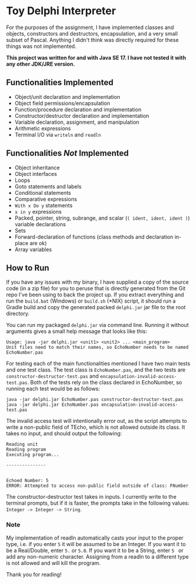 # Toy Delphi Interpreter
For the purposes of the assignment, I have implemented classes and objects, constructors and destructors, encapsulation, and a
very small subset of Pascal. Anything I didn't think was directly required for these things was not implemented.

**This project was written for and with Java SE 17. I have not tested it with any other JDK/JRE version.**

## Functionalities Implemented
- Object/unit declaration and implementation
- Object field permissions/encapsulation
- Function/procedure declaration and implementation
- Constructor/destructor declaration and implementation
- Variable declaration, assignment, and manipulation
- Arithmetic expressions
- Terminal I/O via `writeln` and `readln`

## Functionalities *Not* Implemented
- Object inheritance
- Object interfaces
- Loops
- Goto statements and labels
- Conditional statements
- Comparative expressions
- `With x Do y` statements
- `x in y` expressions
- Packed, pointer, string, subrange, and scalar (`( ident, ident, ident )`) variable declarations
- Sets
- Forward-declaration of functions (class methods and declaration in-place are ok)
- Array variables


## How to Run
If you have any issues with my binary, I have supplied a copy of the source code (in a zip file) for you to peruse that is directly generated from the Git repo I've been using to back the project up.
If you extract everything and run the `build.bat` (Windows) or `build.sh` (*NIX) script,
it should run a Gradle build and copy the generated packed `delphi.jar` jar file to the root directory.

You can run my packaged `delphi.jar` via command line. Running it without arguments gives a small help message that looks like this:
```
Usage: java -jar delphi.jar <unit1> <unit2> ... <main_program>
Unit files need to match their names, so EchoNumber needs to be named EchoNumber.pas
```

For testing each of the main functionalities mentioned I have two main tests and one test class.
The test class is `EchoNumber.pas`, and the two tests are `constructor-destructor-test.pas` and `encapsulation-invalid-access-test.pas`.
Both of the tests rely on the class declared in EchoNumber, so running each test would be as follows:
```
java -jar delphi.jar EchoNumber.pas constructor-destructor-test.pas
java -jar delphi.jar EchoNumber.pas encapsulation-invalid-access-test.pas
```

The invalid access test will intentionally error out, as the script attempts to write a non-public field of TEcho, which is not allowed outside its class.
It takes no input, and should output the following:
```
Reading unit
Reading program
Executing program...

---------------


Echoed Number: 5
ERROR: Attempted to access non-public field outside of class: FNumber
```

The constructor-destructor test takes in inputs. I currently write to the terminal prompts, but if it is faster, the prompts take in the following values:
`Integer -> Integer -> String`.

### Note
My implementation of readln automatically casts your input to the proper type, i.e. if you enter `5` it will be assumed to be an Integer.
If you want it to be a Real/Double, enter `5.` or `5.0`.
If you want it to be a String, enter `5 ` or add any non-numeric character.
Assigning from a readln to a different type is not allowed and will kill the program.

Thank you for reading!